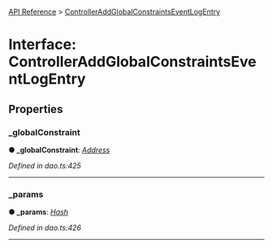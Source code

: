 [API Reference](../README.md) > [ControllerAddGlobalConstraintsEventLogEntry](../interfaces/ControllerAddGlobalConstraintsEventLogEntry.md)



# Interface: ControllerAddGlobalConstraintsEventLogEntry


## Properties
<a id="_globalConstraint"></a>

###  _globalConstraint

**●  _globalConstraint**:  *[Address](../#Address)* 

*Defined in dao.ts:425*





___

<a id="_params"></a>

###  _params

**●  _params**:  *[Hash](../#Hash)* 

*Defined in dao.ts:426*





___


